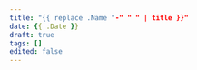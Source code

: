 ```yaml
---
title: "{{ replace .Name "-" " " | title }}"
date: {{ .Date }}
draft: true
tags: []
edited: false
---
```


